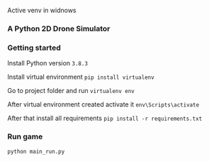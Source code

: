 Active venv in widnows
### A Python 2D Drone Simulator 

### Getting started
Install Python version 
`3.8.3`

Install virtual environment
```pip install virtualenv```

Go to project folder and run 
```virtualenv env```

After virtual environment created activate it
```env\Scripts\activate```

After that install all requirements
```pip install -r requirements.txt```

### Run game
```python main_run.py```
